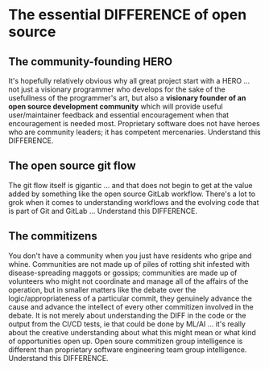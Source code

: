 # The essential DIFFERENCE of open source

## The community-founding HERO 
It's hopefully relatively obvious why all great project start with a HERO ... not just a visionary programmer who develops for the sake of the usefullness of the programmer's art, but also a **visionary founder of an open source development community** which will provide useful user/maintainer feedback and essential encouragement when that encouragement is needed most. Proprietary software does not have heroes who are community leaders; it has competent mercenaries. Understand this DIFFERENCE.

## The open source git flow

The git flow itself is gigantic ... and that does not begin to get at the value added by something like the open source GitLab workflow. There's a lot to grok when it comes to understanding workflows and the evolving code that is part of Git and GitLab ... Understand this DIFFERENCE.

## The commitizens

You don't have a community when you just have residents who gripe and whine. Communities are not made up of piles of rotting shit infested with disease-spreading maggots or gossips; communities are made up of volunteers who might not coordinate and manage all of the affairs of the operation, but in smaller matters like the debate over the logic/appropriateness of a particular commit, they genuinely advance the cause and advance the intellect of every other commitizen involved in the debate. It is not merely about understanding the DIFF in the code or the output from the CI/CD tests, ie that could be done by ML/AI ... it's really about the creative understanding about what this might mean or what kind of opportunities open up. Open soure commitizen group intelligence is different than proprietary software engineering team group intelligence. Understand this DIFFERENCE.
